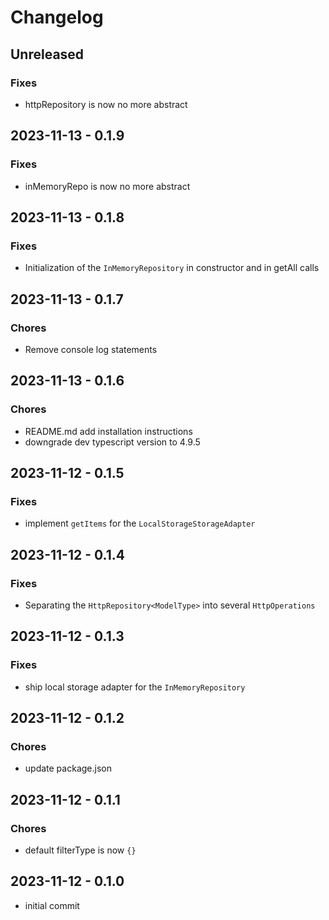 # Changelog

## Unreleased
### Fixes
- httpRepository is now no more abstract

## 2023-11-13 - 0.1.9
### Fixes
- inMemoryRepo is now no more abstract

## 2023-11-13 - 0.1.8
### Fixes
- Initialization of the `InMemoryRepository` in constructor and in getAll calls

## 2023-11-13 - 0.1.7
### Chores
- Remove console log statements

## 2023-11-13 - 0.1.6
### Chores
- README.md add installation instructions
- downgrade dev typescript version to 4.9.5

## 2023-11-12 - 0.1.5
### Fixes
- implement `getItems` for the `LocalStorageStorageAdapter`

## 2023-11-12 - 0.1.4
### Fixes
- Separating the `HttpRepository<ModelType>` into several `HttpOperations`

## 2023-11-12 - 0.1.3
### Fixes
- ship local storage adapter for the `InMemoryRepository`

## 2023-11-12 - 0.1.2
### Chores
- update package.json

## 2023-11-12 - 0.1.1
### Chores
- default filterType is now `{}`

## 2023-11-12 - 0.1.0
- initial commit